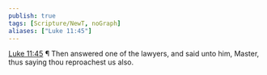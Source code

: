 ```yaml
---
publish: true
tags: [Scripture/NewT, noGraph]
aliases: ["Luke 11:45"]
---
```

[Luke 11:45](https://churchofjesuschrist.org/study/scriptures/nt/luke/11?lang=eng&id=p45#p45) ¶ Then answered one of the lawyers, and said unto him, Master, thus saying thou reproachest us also.
